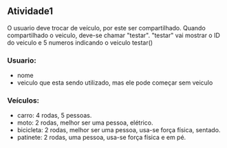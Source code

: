 ## Atividade1
O usuario deve trocar de veículo, por este ser compartilhado. Quando compartilhado o veiculo, deve-se chamar "testar".
"testar" vai mostrar o ID do veiculo e 5 numeros indicando o veiculo testar() 


### Usuario:
- nome 
- veiculo que esta sendo utilizado, mas ele pode começar sem veiculo

### Veículos:
- carro: 4 rodas, 5 pessoas.
- moto: 2 rodas, melhor ser uma pessoa, elétrico.
- bicicleta: 2 rodas, melhor ser uma pessoa, usa-se força física, sentado.
- patinete: 2 rodas, uma pessoa, usa-se força física e em pé.
